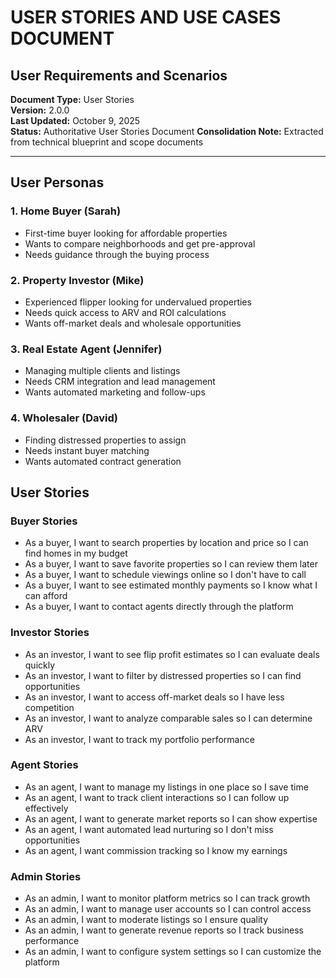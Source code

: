 # USER STORIES AND USE CASES DOCUMENT
## User Requirements and Scenarios

**Document Type:** User Stories  
**Version:** 2.0.0  
**Last Updated:** October 9, 2025  
**Status:** Authoritative User Stories Document
**Consolidation Note:** Extracted from technical blueprint and scope documents

---

## User Personas

### 1. Home Buyer (Sarah)
- First-time buyer looking for affordable properties
- Wants to compare neighborhoods and get pre-approval
- Needs guidance through the buying process

### 2. Property Investor (Mike)
- Experienced flipper looking for undervalued properties
- Needs quick access to ARV and ROI calculations
- Wants off-market deals and wholesale opportunities

### 3. Real Estate Agent (Jennifer)
- Managing multiple clients and listings
- Needs CRM integration and lead management
- Wants automated marketing and follow-ups

### 4. Wholesaler (David)
- Finding distressed properties to assign
- Needs instant buyer matching
- Wants automated contract generation

## User Stories

### Buyer Stories
- As a buyer, I want to search properties by location and price so I can find homes in my budget
- As a buyer, I want to save favorite properties so I can review them later
- As a buyer, I want to schedule viewings online so I don't have to call
- As a buyer, I want to see estimated monthly payments so I know what I can afford
- As a buyer, I want to contact agents directly through the platform

### Investor Stories
- As an investor, I want to see flip profit estimates so I can evaluate deals quickly
- As an investor, I want to filter by distressed properties so I can find opportunities
- As an investor, I want to access off-market deals so I have less competition
- As an investor, I want to analyze comparable sales so I can determine ARV
- As an investor, I want to track my portfolio performance

### Agent Stories
- As an agent, I want to manage my listings in one place so I save time
- As an agent, I want to track client interactions so I can follow up effectively
- As an agent, I want to generate market reports so I can show expertise
- As an agent, I want automated lead nurturing so I don't miss opportunities
- As an agent, I want commission tracking so I know my earnings

### Admin Stories
- As an admin, I want to monitor platform metrics so I can track growth
- As an admin, I want to manage user accounts so I can control access
- As an admin, I want to moderate listings so I ensure quality
- As an admin, I want to generate revenue reports so I track business performance
- As an admin, I want to configure system settings so I can customize the platform

